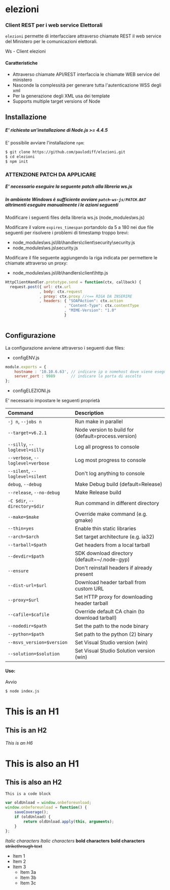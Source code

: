 # elezioni

### Client REST per i web service Elettorali
`elezioni` permette di interfacciare attraverso chiamate REST il web service del Ministero per le comunicazioni elettorali.

Ws - Client elezioni

#### Caratteristiche

 * Attraverso chiamate API/REST interfaccia le chiamate WEB service del ministero
 * Nasconde la complessità per generare tutta l'autenticazione WSS degli xml
 * Per la generazione degli XML usa dei template
 * Supports multiple target versions of Node

Installazione
-------------

##### E' richiesta un'installazione di Node.js >= 4.4.5

E' possibile avviare l'installazione  `npm`:

``` bash
$ git clone https://github.com/paulodiff/elezioni.git
$ cd elezioni
$ npm init
```

### ATTENZIONE PATCH DA APPLICARE
##### E' necessario eseguire la seguente patch alla libreria ws.js
##### In ambiente Windows è sufficiente avviare `patch-ws-js/PATCH.BAT` altrimenti eseguire manualmente i le azioni seguenti

Modificare i seguenti files della libreria ws.js (node_modules\ws.js)


Modificare il valore `expires_timespan` portandolo da 5 a 180 nei due file seguenti per risolvere i problemi di timestamp troppo brevi:

- node_modules\ws.js\lib\handlers\client\security\security.js
- node_modules\ws.js\security.js


Modificare il file seguente aggiungendo la riga indicata per permettere le chiamate attraverso un proxy:

- node_modules\ws.js\lib\handlers\client\http.js


``` javascript
HttpClientHandler.prototype.send = function(ctx, callback) {
  request.post({ url: ctx.url
               , body: ctx.request
	           , proxy: ctx.proxy //<== RIGA DA INSERIRE
               , headers: { "SOAPAction": ctx.action
                          , "Content-Type": ctx.contentType
                          , "MIME-Version": "1.0"
                          }
  

```


Configurazione
--------------

La configurazione avviene attraverso i seguenti due files:

- configENV.js

```javascript
module.exports = {
    hostname : '10.10.6.63', // indicare ip o nomehost dove viene eseguito il server 
    server_port : 9989       // indicare la porta di ascolto
};
```
- configELEZIONI.js

E' necessario impostare le seguenti proprietà

| **Command**                       | **Description**
|:----------------------------------|:------------------------------------------
| `-j n`, `--jobs n`                | Run make in parallel
| `--target=v6.2.1`                 | Node version to build for (default=process.version)
| `--silly`, `--loglevel=silly`     | Log all progress to console
| `--verbose`, `--loglevel=verbose` | Log most progress to console
| `--silent`, `--loglevel=silent`   | Don't log anything to console
| `debug`, `--debug`                | Make Debug build (default=Release)
| `--release`, `--no-debug`         | Make Release build
| `-C $dir`, `--directory=$dir`     | Run command in different directory
| `--make=$make`                    | Override make command (e.g. gmake)
| `--thin=yes`                      | Enable thin static libraries
| `--arch=$arch`                    | Set target architecture (e.g. ia32)
| `--tarball=$path`                 | Get headers from a local tarball
| `--devdir=$path`                  | SDK download directory (default=~/.node-gyp)
| `--ensure`                        | Don't reinstall headers if already present
| `--dist-url=$url`                 | Download header tarball from custom URL
| `--proxy=$url`                    | Set HTTP proxy for downloading header tarball
| `--cafile=$cafile`                | Override default CA chain (to download tarball)
| `--nodedir=$path`                 | Set the path to the node binary
| `--python=$path`                  | Set path to the python (2) binary
| `--msvs_version=$version`         | Set Visual Studio version (win)
| `--solution=$solution`            | Set Visual Studio Solution version (win)

#### Uso:

Avvio

```bash
$ node index.js
```




# This is an H1
## This is an H2
###### This is an H6

This is also an H1
==================

This is also an H2
------------------


```
This is a code block
```


```javascript
var oldUnload = window.onbeforeunload;
window.onbeforeunload = function() {
    saveCoverage();
    if (oldUnload) {
        return oldUnload.apply(this, arguments);
    }
};
```




*Italic characters* 
_Italic characters_
**bold characters**
__bold characters__
~~strikethrough text~~




* Item 1
* Item 2
* Item 3
  * Item 3a
  * Item 3b
  * Item 3c

